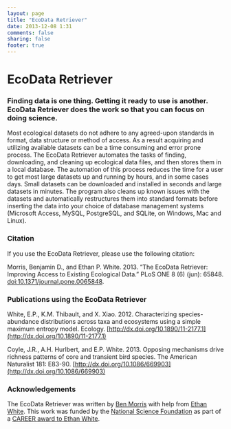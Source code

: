 ```yaml
---
layout: page
title: "EcoData Retriever"
date: 2013-12-08 1:31
comments: false
sharing: false
footer: true
--- 
```


EcoData Retriever
===============================

### Finding data is one thing. Getting it ready to use is another. EcoData Retriever does the work so that you can focus on doing science.

Most ecological datasets do not adhere to any agreed-upon standards in
format, data structure or method of access. As a result acquiring and
utilizing available datasets can be a time consuming and error prone
process. The EcoData Retriever automates the tasks of finding,
downloading, and cleaning up ecological data files, and then stores them
in a local database. The automation of this process reduces the time for
a user to get most large datasets up and running by hours, and in some
cases days. Small datasets can be downloaded and installed in seconds
and large datasets in minutes. The program also cleans up known issues
with the datasets and automatically restructures them into standard
formats before inserting the data into your choice of database
management systems (Microsoft Access, MySQL, PostgreSQL, and SQLite, on
Windows, Mac and Linux).

### Citation

If you use the EcoData Retriever, please use the following citation:

Morris, Benjamin D., and Ethan P. White. 2013. “The EcoData Retriever:
Improving Access to Existing Ecological Data.” PLoS ONE 8 (6) (jun):
65848.
[doi:10.1371/journal.pone.0065848](http://dx.plos.org/10.1371/journal.pone.0065848).

### Publications using the EcoData Retriever

White, E.P., K.M. Thibault, and X. Xiao. 2012. Characterizing
species-abundance distributions across taxa and ecosystems using a
simple maximum entropy model. Ecology.
[http://dx.doi.org/10.1890/11-2177.1](http://dx.doi.org/10.1890/11-2177.1)

Coyle, J.R., A.H. Hurlbert, and E.P. White. 2013. Opposing mechanisms
drive richness patterns of core and transient bird species. The American
Naturalist 181: E83-90.
[http://dx.doi.org/10.1086/669903](http://dx.doi.org/10.1086/669903)

### Acknowledgements

The EcoData Retriever was written by [Ben Morris](http://www.bendmorris.com)
with help from [Ethan White](http://whitelab.weecology.org). This work was
funded by the [National Science Foundation](http://nsf.gov/) as part of a
[CAREER award to Ethan White](http://nsf.gov/awardsearch/showAward.do?AwardNumber=0953694).
